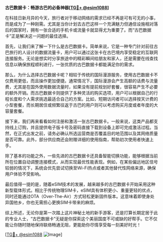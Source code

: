 **古巴数据卡：畅游古巴的必备神器[[TG💪+ @esim1088](https://t.me/s/esim1088)]**

在科技日新月异的今天，旅行者对于移动网络的需求已经不再是可有可无的小事，而是成为了一种刚需。尤其是当你计划去古巴这样一个充满魅力但通信设施相对落后的国家时，拥有一张合适的手机卡或流量卡就显得尤为重要了。而“古巴数据卡”正是解决这一问题的最佳选择。

首先，让我们来了解一下什么是古巴数据卡。简单来说，它是一种专门针对前往古巴旅行的人设计的数据流量卡，用户可以通过这张卡在古巴境内享受稳定的互联网连接服务。无论是想实时分享旅途中的精彩瞬间给朋友和家人，还是需要在线查找信息以确保旅程顺利进行，一张优质的古巴数据卡都能满足你的需求。

那么，为什么选择古巴数据卡呢？相较于传统的国际漫游服务，使用古巴数据卡不仅费用更低，而且操作更加便捷。通常情况下，国际漫游会产生高额的话费与流量费，尤其是在国外使用数据流量时，如果没有提前规划好套餐，很容易产生不必要的额外开销。而古巴数据卡则提供了多种灵活的购买选项，用户可以根据自己的行程长度和个人需求挑选最适合自己的方案。比如，短期访问者可以选择按天计费的小型套餐，而长期居住或频繁往返于古巴的用户则可以考虑购买月度或者年度的大容量套餐。

接下来，我们再来看看如何注册和激活一张古巴数据卡。一般来说，这类产品都支持线上订购，并且提供电子版卡号及密码直接下载到设备上即可完成激活过程。当然，在正式出发之前，请务必确认所选运营商是否覆盖目的地范围以及其网络质量是否可靠。此外，部分供应商还会附赠详细的使用指南，帮助初次使用者快速上手。

除了基本的功能之外，一些先进的古巴数据卡还具备智能切换功能，能够根据当前所在位置自动调整连接模式，从而实现最优性能表现。例如，在某些偏远地区信号较弱的情况下，系统会优先尝试切换至Wi-Fi热点或者其他替代性网络来源，确保用户体验不受影响。

最后值得一提的是，随着eSIM技术的发展，越来越多的古巴数据卡开始采用这种新型载体形式。相比于传统物理SIM卡，eSIM具有体积更小、重量更轻的优点，同时还能通过OTA（Over-The-Air）方式轻松更新固件版本。这意味着即使身处异国他乡，你也无需担心更换SIM卡带来的麻烦。

综上所述，无论你是第一次踏上这片神秘土地的新手游客，还是打算长期定居于此的专业人士，“古巴数据卡”无疑是你探索这个美丽国度不可或缺的好帮手。它不仅能让你随时随地保持联络畅通无阻，更能助你尽情享受每一刻美好时光！

[[TG💪+ @esim1088](https://t.me/s/esim1088) ![Image](https://i.postimg.cc/4NQfJmqS/Snipaste-2025-05-13-00-14-12.png)]